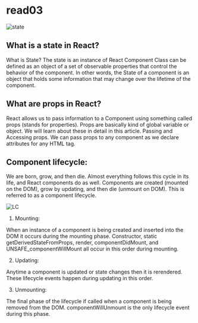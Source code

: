 # read03

![state](https://i.stack.imgur.com/wqvF2.png)

## What is a state in React?

What is State? The state is an instance of React Component Class can be defined as an object of a set of observable properties that control the behavior of the component. In other words, the State of a component is an object that holds some information that may change over the lifetime of the component.

## What are props in React?

React allows us to pass information to a Component using something called props (stands for properties). Props are basically kind of global variable or object. We will learn about these in detail in this article. Passing and Accessing props. We can pass props to any component as we declare attributes for any HTML tag.

## Component lifecycle:

We are born, grow, and then die. Almost everything follows this cycle in its life, and React components do as well. Components are created (mounted on the DOM), grow by updating, and then die (unmount on DOM). This is referred to as a component lifecycle.

![LC](https://cdn-media-1.freecodecamp.org/images/1*_drMYY_IEgboMS4RhvC-lQ.png)


1. Mounting:

When an instance of a component is being created and inserted into the DOM it occurs during the mounting phase. Constructor, static getDerivedStateFromProps, render, componentDidMount, and UNSAFE_componentWillMount all occur in this order during mounting.

2. Updating:

Anytime a component is updated or state changes then it is rerendered. These lifecycle events happen during updating in this order.

3. Unmounting:

The final phase of the lifecycle if called when a component is being removed from the DOM. componentWillUnmount is the only lifecycle event during this phase.
